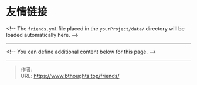# 友情链接


&lt;!-- The `friends.yml` file placed in the `yourProject/data/` directory will be loaded automatically here. --&gt;

---

&lt;!-- You can define additional content below for this page. --&gt;



---

> 作者:   
> URL: https://www.bthoughts.top/friends/  

